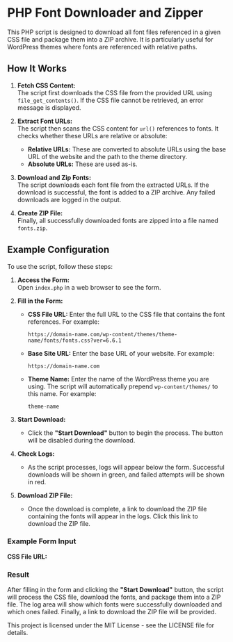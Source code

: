 # PHP Font Downloader and Zipper

This PHP script is designed to download all font files referenced in a given CSS file and package them into a ZIP archive. It is particularly useful for WordPress themes where fonts are referenced with relative paths.

## How It Works

1. **Fetch CSS Content:**  
   The script first downloads the CSS file from the provided URL using `file_get_contents()`. If the CSS file cannot be retrieved, an error message is displayed.

2. **Extract Font URLs:**  
   The script then scans the CSS content for `url()` references to fonts. It checks whether these URLs are relative or absolute:
   - **Relative URLs:** These are converted to absolute URLs using the base URL of the website and the path to the theme directory.
   - **Absolute URLs:** These are used as-is.

3. **Download and Zip Fonts:**  
   The script downloads each font file from the extracted URLs. If the download is successful, the font is added to a ZIP archive. Any failed downloads are logged in the output.

4. **Create ZIP File:**  
   Finally, all successfully downloaded fonts are zipped into a file named `fonts.zip`.

## Example Configuration

To use the script, follow these steps:

1. **Access the Form:**  
   Open `index.php` in a web browser to see the form.

2. **Fill in the Form:**
   - **CSS File URL:** Enter the full URL to the CSS file that contains the font references. For example:
     ```
     https://domain-name.com/wp-content/themes/theme-name/fonts/fonts.css?ver=6.6.1
     ```
   - **Base Site URL:** Enter the base URL of your website. For example:
     ```
     https://domain-name.com
     ```
   - **Theme Name:** Enter the name of the WordPress theme you are using. The script will automatically prepend `wp-content/themes/` to this name. For example:
     ```
     theme-name
     ```

3. **Start Download:**
   - Click the **"Start Download"** button to begin the process. The button will be disabled during the download.

4. **Check Logs:**
   - As the script processes, logs will appear below the form. Successful downloads will be shown in green, and failed attempts will be shown in red. 

5. **Download ZIP File:**
   - Once the download is complete, a link to download the ZIP file containing the fonts will appear in the logs. Click this link to download the ZIP file.

### Example Form Input

**CSS File URL:**  



### Result

After filling in the form and clicking the **"Start Download"** button, the script will process the CSS file, download the fonts, and package them into a ZIP file. The log area will show which fonts were successfully downloaded and which ones failed. Finally, a link to download the ZIP file will be provided.



This project is licensed under the MIT License - see the LICENSE file for details.
